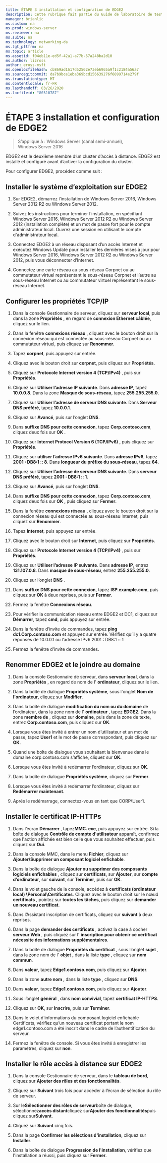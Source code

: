 ```yaml
---
title: ÉTAPE 3 installation et configuration de EDGE2
description: Cette rubrique fait partie du Guide de laboratoire de test-démonstration de DirectAccess dans un cluster avec Windows NLB pour Windows Server 2016
manager: brianlic
ms.custom: na
ms.prod: windows-server
ms.reviewer: na
ms.suite: na
ms.technology: networking-da
ms.tgt_pltfrm: na
ms.topic: article
ms.assetid: f04eb11e-ed5f-42a1-a77b-57a248ba2d10
ms.author: lizross
author: eross-msft
ms.openlocfilehash: cb869ad1617d52562e73eb6965a9f1c2184a56a7
ms.sourcegitcommit: da7b9bce1eba369bcd156639276f6899714e279f
ms.translationtype: MT
ms.contentlocale: fr-FR
ms.lasthandoff: 03/26/2020
ms.locfileid: "80310787"
---
```

# <a name="step-3-install-and-configure-edge2"></a>ÉTAPE 3 installation et configuration de EDGE2

>S’applique à : Windows Server (canal semi-annuel), Windows Server 2016

EDGE2 est le deuxième membre d’un cluster d’accès à distance. EDGE2 est installé et configuré avant d’activer la configuration du cluster.

Pour configurer EDGE2, procédez comme suit :

## <a name="install-the-operating-system-on-edge2"></a><a name="installOS"></a>Installer le système d’exploitation sur EDGE2  
  
1.  Sur EDGE2, démarrez l’installation de Windows Server 2016, Windows Server 2012 R2 ou Windows Server 2012.  
  
2.  Suivez les instructions pour terminer l’installation, en spécifiant Windows Server 2016, Windows Server 2012 R2 ou Windows Server 2012 (installation complète) et un mot de passe fort pour le compte administrateur local. Ouvrez une session en utilisant le compte d'administrateur local.  
  
3.  Connectez EDGE2 à un réseau disposant d’un accès Internet et exécutez Windows Update pour installer les dernières mises à jour pour Windows Server 2016, Windows Server 2012 R2 ou Windows Server 2012, puis vous déconnecter d’Internet.  
  
4.  Connectez une carte réseau au sous-réseau Corpnet ou au commutateur virtuel représentant le sous-réseau Corpnet et l’autre au sous-réseau Internet ou au commutateur virtuel représentant le sous-réseau Internet.  
  
## <a name="configure-tcpip-properties"></a><a name="TCP"></a>Configurer les propriétés TCP/IP  
  
1.  Dans la console Gestionnaire de serveur, cliquez sur **serveur local**, puis dans la zone **Propriétés** , en regard de **connexion Ethernet câblée**, cliquez sur le lien.  
  
2.  Dans la fenêtre **connexions réseau** , cliquez avec le bouton droit sur la connexion réseau qui est connectée au sous-réseau Corpnet ou au commutateur virtuel, puis cliquez sur **Renommer**.  
  
3.  Tapez **corpnet**, puis appuyez sur entrée.  
  
4.  Cliquez avec le bouton droit sur **corpnet**, puis cliquez sur **Propriétés**.  
  
5.  Cliquez sur **Protocole Internet version 4 (TCP/IPv4)** , puis sur **Propriétés**.  
  
6.  Cliquez sur **Utiliser l’adresse IP suivante**. Dans **adresse IP**, tapez **10.0.0.8**. Dans la zone **Masque de sous-réseau**, tapez **255.255.255.0**.  
  
7.  Cliquez sur **Utiliser l’adresse de serveur DNS suivante**. Dans **Serveur DNS préféré**, tapez **10.0.0.1**.  
  
8.  Cliquez sur **Avancé**, puis sur l’onglet **DNS**.  
  
9. Dans **suffixe DNS pour cette connexion**, tapez **Corp.contoso.com**, cliquez deux fois sur **OK** .  
  
10. Cliquez sur **Internet Protocol Version 6 (TCP/IPv6)** , puis cliquez sur **Propriétés**.  
  
11. Cliquez sur **utiliser l’adresse IPv6 suivante**. Dans **adresse IPv6**, tapez **2001 : DB8:1 :: 8**. Dans **longueur du préfixe du sous-réseau**, tapez **64**.  
  
12. Cliquez sur **Utiliser l’adresse de serveur DNS suivante**. Dans **serveur DNS préféré**, tapez **2001 : DB8:1 :: 1**.  
  
13. Cliquez sur **Avancé**, puis sur l’onglet **DNS**.  
  
14. Dans **suffixe DNS pour cette connexion**, tapez **Corp.contoso.com**, cliquez deux fois sur **OK** , puis cliquez sur **Fermer**.  
  
15. Dans la fenêtre **connexions réseau** , cliquez avec le bouton droit sur la connexion réseau qui est connectée au sous-réseau Internet, puis cliquez sur **Renommer**.  
  
16. Tapez **Internet**, puis appuyez sur entrée.  
  
17. Cliquez avec le bouton droit sur **Internet**, puis cliquez sur **Propriétés**.  
  
18. Cliquez sur **Protocole Internet version 4 (TCP/IPv4)** , puis sur **Propriétés**.  
  
19. Cliquez sur **Utiliser l’adresse IP suivante**. Dans **adresse IP**, entrez **131.107.0.8**. Dans **masque de sous-réseau**, entrez **255.255.255.0**.  
  
20. Cliquez sur l’onglet **DNS** .  
  
21. Dans **suffixe DNS pour cette connexion**, tapez **ISP.example.com**, puis cliquez sur **OK** à deux reprises, puis sur **Fermer**.  
  
22. Fermez la fenêtre **Connexions réseau**.  
  
23. Pour vérifier la communication réseau entre EDGE2 et DC1, cliquez sur **Démarrer**, tapez **cmd**, puis appuyez sur entrée.  
  
24. Dans la fenêtre d’invite de commandes, tapez **ping dc1.Corp.contoso.com** et appuyez sur entrée. Vérifiez qu’il y a quatre réponses de 10.0.0.1 ou l’adresse IPv6 2001 : DB8:1 :: 1  
  
25. Fermez la fenêtre d'invite de commandes.  
  
## <a name="rename-edge2-and-join-it-to-the-domain"></a><a name="rename"></a>Renommer EDGE2 et le joindre au domaine  
  
1.  Dans la console Gestionnaire de serveur, dans **serveur local**, dans la zone **Propriétés** , en regard de nom de l' **ordinateur**, cliquez sur le lien.  
  
2.  Dans la boîte de dialogue **Propriétés système**, sous l'onglet **Nom de l'ordinateur**, cliquez sur **Modifier**.  
  
3.  Dans la boîte de dialogue **modification du nom ou du domaine** de l’ordinateur, dans la zone nom de l' **ordinateur** , tapez **EDGE2**. Dans la zone **membre de** , cliquez sur **domaine**, puis dans la zone de texte, entrez **Corp.contoso.com**, puis cliquez sur **OK**.  
  
4.  Lorsque vous êtes invité à entrer un nom d’utilisateur et un mot de passe, tapez **User1** et le mot de passe correspondant, puis cliquez sur **OK**.  
  
5.  Quand une boîte de dialogue vous souhaitant la bienvenue dans le domaine corp.contoso.com s’affiche, cliquez sur **OK**.  
  
6.  Lorsque vous êtes invité à redémarrer l’ordinateur, cliquez sur **OK**.  
  
7.  Dans la boîte de dialogue **Propriétés système**, cliquez sur **Fermer**.  
  
8.  Lorsque vous êtes invité à redémarrer l’ordinateur, cliquez sur **Redémarrer maintenant**.  
  
9. Après le redémarrage, connectez-vous en tant que CORP\User1.  
  
## <a name="install-the-ip-https-certificate"></a><a name="IPHTTPSCert"></a>Installer le certificat IP-HTTPs  
  
1.  Dans l’écran **Démarrer** , tapez**MMC. exe**, puis appuyez sur entrée. Si la boîte de dialogue **Contrôle de compte d'utilisateur** apparaît, confirmez que l'action affichée est bien celle que vous souhaitez effectuer, puis cliquez sur **Oui**.  
  
2.  Dans la console MMC, dans le menu **Fichier**, cliquez sur **Ajouter/Supprimer un composant logiciel enfichable**.  
  
3.  Dans la boîte de dialogue **Ajouter ou supprimer des composants logiciels enfichables** , cliquez sur **certificats**, sur **Ajouter**, sur **compte d’ordinateur**, sur **suivant**, sur **Terminer**, puis sur **OK**.  
  
4.  Dans le volet gauche de la console, accédez à **certificats (ordinateur local) \Personal\Certificates**. Cliquez avec le bouton droit sur le nœud **certificats** , pointez sur **toutes les tâches**, puis cliquez sur **demander un nouveau certificat**.  
  
5.  Dans l’Assistant inscription de certificats, cliquez sur **suivant** à deux reprises.  
  
6.  Dans la page **demander des certificats** , activez la case à cocher **serveur Web** , puis cliquez sur l' **inscription pour obtenir ce certificat nécessite des informations supplémentaires**.  
  
7.  Dans la boîte de dialogue **Propriétés du certificat** , sous l’onglet **sujet** , dans la zone nom de l' **objet** , dans la liste **type** , cliquez sur **nom commun**.  
  
8.  Dans **valeur**, tapez **Edge1.contoso.com**, puis cliquez sur **Ajouter**.  
  
9. Dans la zone **autre nom** , dans la liste **type** , cliquez sur **DNS**.  
  
10. Dans **valeur**, tapez **Edge1.contoso.com**, puis cliquez sur **Ajouter**.  
  
11. Sous l’onglet **général** , dans **nom convivial**, tapez **certificat IP-HTTPS**.  
  
12. Cliquez sur **OK**, sur **Inscrire**, puis sur **Terminer**.  
  
13. Dans le volet d’informations du composant logiciel enfichable Certificats, vérifiez qu’un nouveau certificat portant le nom edge1.contoso.com a été inscrit dans le cadre de l’authentification du serveur.  
  
14. Fermez la fenêtre de console. Si vous êtes invité à enregistrer les paramètres, cliquez sur **non**.  
  
## <a name="install-the-remote-access-role-on-edge2"></a><a name="InstallDA"></a>Installer le rôle accès à distance sur EDGE2  
  
1.  Dans la console Gestionnaire de serveur, dans le **tableau de bord**, cliquez sur **Ajouter des rôles et des fonctionnalités**.  
  
2.  Cliquez sur **Suivant** trois fois pour accéder à l’écran de sélection du rôle de serveur.  
  
3.  Sur le**Sélectionner des rôles de serveur**boîte de dialogue, sélectionnez**accès distant**cliquez sur**Ajouter des fonctionnalités**puis cliquez sur**Suivant**.  
  
4.  Cliquez sur **Suivant** cinq fois.  
  
5.  Dans la page **Confirmer les sélections d'installation**, cliquez sur **Installer**.  
  
6.  Dans la boîte de dialogue **Progression de l'installation**, vérifiez que l'installation a réussi, puis cliquez sur **Fermer**.  
  


